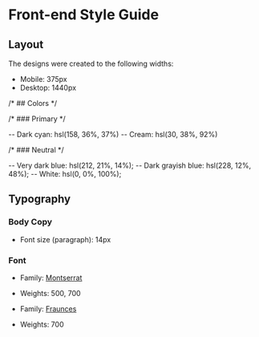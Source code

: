 # Front-end Style Guide

## Layout

The designs were created to the following widths:

- Mobile: 375px
- Desktop: 1440px

 /* ## Colors */

 /* ### Primary */

-- Dark cyan: hsl(158, 36%, 37%)
-- Cream: hsl(30, 38%, 92%)

/* ### Neutral */

-- Very dark blue: hsl(212, 21%, 14%);
-- Dark grayish blue: hsl(228, 12%, 48%);
-- White: hsl(0, 0%, 100%);

## Typography

### Body Copy

- Font size (paragraph): 14px

### Font

- Family: [Montserrat](https://fonts.google.com/specimen/Montserrat)
- Weights: 500, 700

- Family: [Fraunces](https://fonts.google.com/specimen/Fraunces)
- Weights: 700
